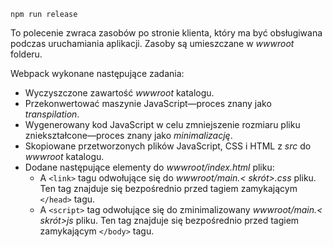 ```console
npm run release
```

To polecenie zwraca zasobów po stronie klienta, który ma być obsługiwana podczas uruchamiania aplikacji. Zasoby są umieszczane w *wwwroot* folderu.

Webpack wykonane następujące zadania:

* Wyczyszczone zawartość *wwwroot* katalogu.
* Przekonwertować maszynie JavaScript&mdash;proces znany jako *transpilation*.
* Wygenerowany kod JavaScript w celu zmniejszenie rozmiaru pliku zniekształcone&mdash;proces znany jako *minimalizację*.
* Skopiowane przetworzonych plików JavaScript, CSS i HTML z *src* do *wwwroot* katalogu.
* Dodane następujące elementy do *wwwroot/index.html* pliku:
    * A `<link>` tagu odwołujące się do *wwwroot/main.\< skrót\>.css* pliku. Ten tag znajduje się bezpośrednio przed tagiem zamykającym `</head>` tagu.
    * A `<script>` tag odwołujące się do zminimalizowany *wwwroot/main.\< skrót\>js* pliku. Ten tag znajduje się bezpośrednio przed tagiem zamykającym `</body>` tagu.